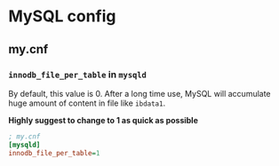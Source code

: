 # MySQL config

## my.cnf

### `innodb_file_per_table` in `mysqld`

By default, this value is 0. After a long time use, MySQL will accumulate huge amount of content in file like `ibdata1`.

**Highly suggest to change to 1 as quick as possible**

```ini
; my.cnf
[mysqld]
innodb_file_per_table=1
```






































<fin>
